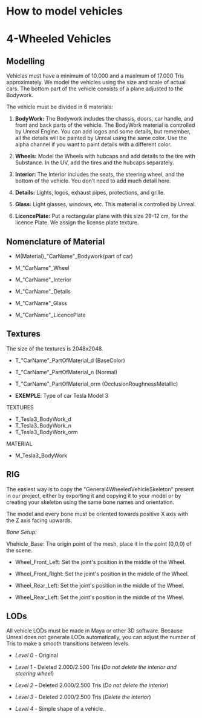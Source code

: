 <h1>How to model vehicles</h1>

# 4-Wheeled Vehicles

## Modelling

Vehicles must have a minimum of 10.000 and a maximum of 17.000 Tris
approximately. We model the vehicles using the size and scale of actual cars.
The bottom part of the vehicle consists of a plane adjusted to the Bodywork.

The vehicle must be divided in 6 materials:

  1. **BodyWork:**
    The Bodywork includes the chassis, doors, car handle, and front and back
    parts of the vehicle. The BodyWork material is controlled by Unreal Engine.
    You can add logos and some details, but remember, all the details will be
    painted by Unreal using the same color. Use the alpha channel if you want to
    paint details with a different color.

  2. **Wheels:**
    Model the Wheels with hubcaps and add details to the tire with Substance. In
    the UV, add the tires and the hubcaps separately.

  3. **Interior:**
    The Interior includes the seats, the steering wheel, and the bottom of the
    vehicle. You don’t need to add much detail here.

  4. **Details:**
    Lights, logos, exhaust pipes, protections, and grille.

  5. **Glass:**
    Light glasses, windows, etc. This material is controlled by Unreal.

  6. **LicencePlate:**
    Put a rectangular plane with this size 29-12 cm, for the licence Plate. 
    We assign the license plate texture.

## Nomenclature of Material

* M(Material)_"CarName"_Bodywork(part of car)

* M_"CarName"_Wheel

* M_"CarName"_Interior

* M_"CarName"_Details

* M_"CarName"_Glass

* M_"CarName"_LicencePlate

## Textures

The size of the textures is 2048x2048.

* T_"CarName"_PartOfMaterial_d (BaseColor)

* T_"CarName"_PartOfMaterial_n (Normal)

* T_"CarName"_PartOfMaterial_orm (OcclusionRoughnessMetallic)

* **EXEMPLE**:
Type of car Tesla Model 3

TEXTURES
* T_Tesla3_BodyWork_d
* T_Tesla3_BodyWork_n
* T_Tesla3_BodyWork_orm

MATERIAL
* M_Tesla3_BodyWork

## RIG

The easiest way is to copy the "General4WheeledVehicleSkeleton" present in our project,
either by exporting it and copying it to your model or by creating your skeleton
using the same bone names and orientation.

The model and every bone must be oriented towards positive X axis with the Z
axis facing upwards.

_Bone Setup:_

Vhehicle_Base: The origin point of the mesh, place it in the point (0,0,0) of the scene.

* Wheel_Front_Left: Set the joint's position in the middle of the Wheel.

* Wheel_Front_Right: Set the joint's position in the middle of the Wheel.

* Wheel_Rear_Left: Set the joint's position in the middle of the Wheel.

* Wheel_Rear_Left: Set the joint's position in the middle of the Wheel.

## LODs

All vehicle LODs must be made in Maya or other 3D software. Because Unreal does
not generate LODs automatically, you can adjust the number of Tris to make a
smooth transitions between levels.

* _Level 0_ - Original

* _Level 1_ - Deleted 2.000/2.500 Tris (_Do not delete the interior and steering wheel_)

* _Level 2_ - Deleted 2.000/2.500 Tris (_Do not delete the interior_)

* _Level 3_ - Deleted 2.000/2.500 Tris (_Delete the interior_)

* _Level 4_ - Simple shape of a vehicle.
